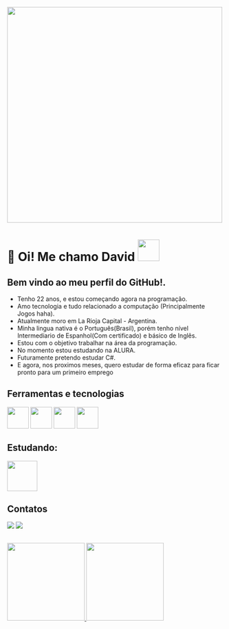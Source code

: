 <img src="https://github.com/user-attachments/assets/7e11fafe-9684-4fa8-92f2-7939173f1868" width="500"></img>
# <div>👋 Oi! Me chamo David <img src="https://github.com/user-attachments/assets/77ab96dc-d8f3-41a7-a8ac-6bb018fb6ebd" width="50"></img> </div>

## Bem vindo ao meu perfil do GitHub!.
- Tenho 22 anos, e estou começando agora na programação.
- Amo tecnologia e tudo relacionado a computação (Principalmente Jogos haha).
- Atualmente moro em La Rioja Capital - Argentina.
- Minha lingua nativa é o Português(Brasil), porém tenho nível Intermediario de Espanhol(Com certificado) e básico de Inglês.
- Estou com o objetivo trabalhar na área da programação.
- No momento estou estudando na ALURA.
- Futuramente pretendo estudar C#.
- E agora, nos proximos meses, quero estudar de forma eficaz para ficar pronto para um primeiro emprego

## Ferramentas e tecnologias
<div>
<img src="https://cdn.jsdelivr.net/gh/devicons/devicon@latest/icons/git/git-original.svg" height="50" weight="50" />
<img src="https://cdn.jsdelivr.net/gh/devicons/devicon@latest/icons/github/github-original.svg" height="50" weight="50" />
<img src="https://cdn.jsdelivr.net/gh/devicons/devicon@latest/icons/html5/html5-plain-wordmark.svg" height="50" weight="50" />
<img src="https://cdn.jsdelivr.net/gh/devicons/devicon@latest/icons/css3/css3-plain-wordmark.svg" height="50" weight="50" />
</div>

## Estudando:
<div>
<img src="https://cdn.jsdelivr.net/gh/devicons/devicon@latest/icons/java/java-original-wordmark.svg" height="70" weight="70" />
</div>

## Contatos
<div>
<a href="https://instagram.com/davidbotelho__" target="_blank"><img loading="lazy" src="https://img.shields.io/badge/-Instagram-%23E4405F?style=for-the-badge&logo=instagram&logoColor=white" target="_blank"></a>
<a href="mailto:davi.fbotelho@gmail.com"><img loading="lazy" src="https://img.shields.io/badge/Gmail-D14836?style=for-the-badge&logo=gmail&logoColor=white" target="_blank"></a>
</div>

## 
<div>
<a href="https://github.com/DavidBotelhoo">
<img loading="lazy" height="180em" src="https://github-readme-stats.vercel.app/api/top-langs/?username=DavidBotelhoo&layout=compact&langs_count=7&theme=dracula"/>
<img loading="lazy" height="180em" src="https://github-readme-stats.vercel.app/api?username=DavidBotelhoo&show_icons=true&theme=dracula&include_all_commits=true&count_private=true"/>
</div>


<!---
--Español---------------------------------------------------------------------------
- 👋 Hola! Me llamo David, tengo 22 años y estoy empezando ahora en la programación.
- Amo la tecnlogia y todo relacionado a la computación (Principalmente los juegos jaja).
- Actualmente vivo en Argentina.
- Mi idioma de origen es el Portugués(Brasil), pero tengo nivel Intermediário en Español(con certificado).
- Quiero trabajar en la Área de la Programación.
- Tengo conocimiento básico de HTML y CSS.
- En el momento estoy estudiando Lógica de la Programación con JS en ALURA, pero en el futuro quiero estudiar Python y C#.
- Y ahora, en los próximos meses, quiero estudiar efectivamente para quedar listo para un primero empleo.

- Quiero seguir actualizando este mi perfil a medida que voy avanzando en mis estudios.

- MUCHÍSIMAS GRACIAS!✨✨

--ENGLISH---------------------------------------------------------------------------
- 👋 Hi! My name is David, i have 22yo and i'm starting now in Programming.
- I love tecnology and all of computing (mainly games haha).
- Actualy i live in Argentina.
- My native language is Potuguese(Brazil), but i have a intermediary level in Spanish Language(With Certificate)
- I want to work in the programming field
- I have basic knowledge about HTML and CSS
- In this moment i'm studying programming logic with JS in ALURA, but in the future i want to study Python and C#.
- And now, in the next months, i want to effectively to be ready for a fisrt job.

- i want to update this profile as i progress in my studies.

THANK YOU SO MUCH!✨✨


DavidBotelhoo/DavidBotelhoo is a ✨ special ✨ repository because its `README.md` (this file) appears on your GitHub profile.
You can click the Preview link to take a look at your changes.
--->
